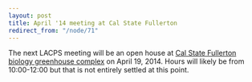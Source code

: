 ```yaml
---
layout: post
title: April '14 meeting at Cal State Fullerton
redirect_from: "/node/71"
---
```


<div class="field field-name-body field-type-text-with-summary field-label-hidden"><div class="field-items"><div class="field-item even"><p>The next LACPS meeting will be an open house at <a href="http://biology.fullerton.edu/facilities/greenhouse/index.html">Cal State Fullerton biology greenhouse complex</a> on April 19, 2014. Hours will likely be from 10:00-12:00 but that is not entirely settled at this point.</p>
</div></div></div>
